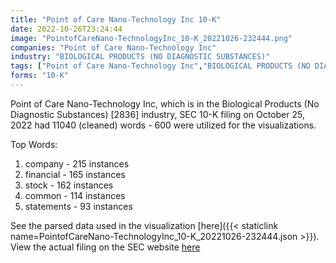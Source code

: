 ```yaml
---
title: "Point of Care Nano-Technology Inc 10-K"
date: 2022-10-26T23:24:44
image: "PointofCareNano-TechnologyInc_10-K_20221026-232444.png"
companies: "Point of Care Nano-Technology Inc"
industry: "BIOLOGICAL PRODUCTS (NO DIAGNOSTIC SUBSTANCES)"
tags: ["Point of Care Nano-Technology Inc","BIOLOGICAL PRODUCTS (NO DIAGNOSTIC SUBSTANCES)","10-25-2022","10-K"]
forms: "10-K"
---
```

Point of Care Nano-Technology Inc, which is in the Biological Products (No Diagnostic Substances) [2836] industry, SEC 10-K filing on October 25, 2022 had 11040 (cleaned) words - 600 were utilized for the visualizations.

Top Words:
1. company - 215 instances
2. financial - 165 instances
3. stock - 162 instances
4. common - 114 instances
5. statements - 93 instances


See the parsed data used in the visualization [here]({{< staticlink name=PointofCareNano-TechnologyInc_10-K_20221026-232444.json >}}).  
View the actual filing on the SEC website [here](https://www.sec.gov/Archives/edgar/data/1504239/0001199835-22-000608.txt)